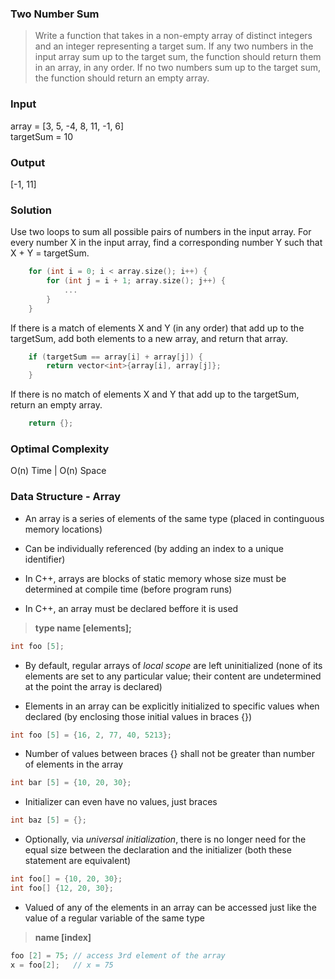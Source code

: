 ### Two Number Sum
> Write a function that takes in a non-empty array of distinct integers and an integer representing a target sum. If any two numbers in the input array sum up to the target sum, the function should return them in an array, in any order. If no two numbers sum up to the target sum, the function should return an empty array.

### Input
array = [3, 5, -4, 8, 11, -1, 6]<br/>
targetSum = 10

### Output
[-1, 11]

### Solution
Use two loops to sum all possible pairs of numbers in the input array. For every number X in the input array, find a corresponding number Y such that X + Y = targetSum.
```cpp
    for (int i = 0; i < array.size(); i++) {
        for (int j = i + 1; array.size(); j++) {
            ...
        }
    }
```
If there is a match of elements X and Y (in any order) that add up to the targetSum, add both elements to a new array, and return that array.
```cpp
    if (targetSum == array[i] + array[j]) {
        return vector<int>{array[i], array[j]};
    }
```
If there is no match of elements X and Y that add up to the targetSum, return an empty array.
```cpp
    return {};
```
### Optimal Complexity 
O(n) Time | O(n) Space

### Data Structure - Array
* An array is a series of elements of the same type (placed in continguous memory locations) 

* Can be individually referenced (by adding an index to a unique identifier)

* In C++, arrays are blocks of static memory whose size must be determined at compile time (before program runs)

* In C++, an array must be declared beffore it is used
> __type name [elements];__
```cpp
int foo [5];
```

* By default, regular arrays of _local scope_ are left uninitialized (none of its elements are set to any particular value; their content are undetermined at the point the array is declared)

* Elements in an array can be explicitly initialized to specific values when declared (by enclosing those initial values in braces {})
```cpp
int foo [5] = {16, 2, 77, 40, 5213};
```

* Number of values between braces {} shall not be greater than number of elements in the array
```cpp
int bar [5] = {10, 20, 30};
```

* Initializer can even have no values, just braces
```cpp
int baz [5] = {};
```

* Optionally, via _universal initialization_, there is no longer need for the equal size between the declaration and the initializer (both these statement are equivalent)
```cpp
int foo[] = {10, 20, 30};
int foo[] {12, 20, 30};
```

* Valued of any of the elements in an array can be accessed just like the value of a regular variable of the same type
> __name [index]__
```cpp
foo [2] = 75; // access 3rd element of the array
x = foo[2];   // x = 75
```